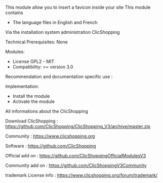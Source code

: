 This module allow you to insert a favicon inside your site
This module contains

- The language files in English and French

Via the installation system administration ClicShopping

Technical Prerequisites: None

Modules:
- License GPL2 - MIT
- Compatibility: >= version 3.0

Recommendation and documentation specific use :


Implementation:

- Install the module
- Activate the module

 All informations about the ClicShopping
 
 Download ClicShopping : https://github.com/ClicShopping/ClicShopping_V3/archive/master.zip

 Community : https://www.clicshopping.org

 Software : https://github.com/ClicShopping

 Official add on : https://github.com/ClicShoppingOfficialModulesV3

 Community add on : https://github.com/ClicShoppingV3Community

 trademark License info : https://www.clicshopping.org/forum/trademark/ 
